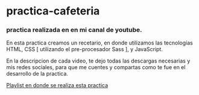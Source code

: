 # practica-cafeteria
### practica realizada en en mi canal de youtube.

En esta practica creamos un recetario, en donde utilizamos las tecnologías HTML, CSS 
[ utilizando el pre-procesador Sass ], y JavaScript.

En la descripcion de cada video, te dejo todas las descargas necesarias y mis redes sociales,
para que me cuentes y compartas como te fue en el desarrollo de la practica.


[Playlist en donde se realiza esta practica](https://www.youtube.com/playlist?list=PLk7mMCsQElNspOJZ2CNFPqdWIpsd0qzTL)
